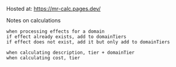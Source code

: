
Hosted at: https://mr-calc.pages.dev/


Notes on calculations

```
when processing effects for a domain
if effect already exists, add to domainTiers
if effect does not exist, add it but only add to domainTiers 

when calculating description, tier + domainTier
when calculating cost, tier

```